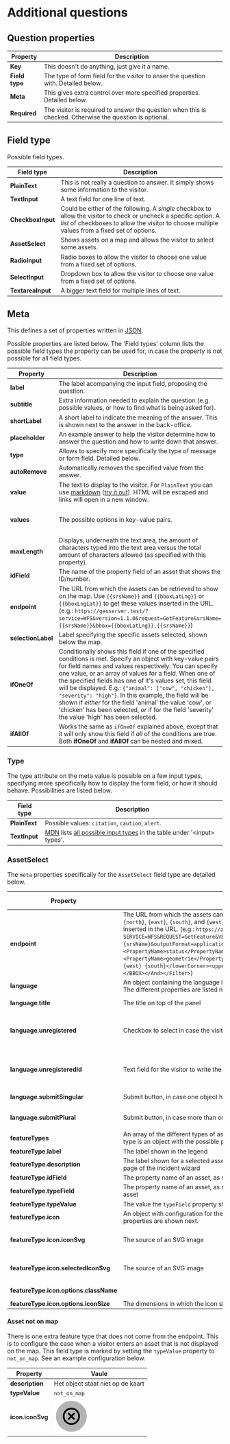 # Additional questions

## Question properties

| Property       | Description                                                                                              |
| -------------- | -------------------------------------------------------------------------------------------------------- |
| **Key**        | This doesn't do anything, just give it a name.                                                           |
| **Field type** | The type of form field for the visitor to anser the question with. Detailed below.                       |
| **Meta**       | This gives extra control over more specified properties. Detailed below.                                 |
| **Required**   | The visitor is required to answer the question when this is checked. Otherwise the question is optional. |

## Field type

Possible field types.

| Field type        | Description                                                                                                                                                                                                          |
| ----------------- | -------------------------------------------------------------------------------------------------------------------------------------------------------------------------------------------------------------------- |
| **PlainText**     | This is not really a question to answer. It simply shows some information to the visitor.                                                                                                                            |
| **TextInput**     | A text field for one line of text.                                                                                                                                                                                   |
| **CheckboxInput** | Could be either of the following. A _single_ checkbox to allow the visitor to check or uncheck a specific option. A _list_ of checkboxes to allow the visitor to choose multiple values from a fixed set of options. |
| **AssetSelect**   | Shows assets on a map and allows the visitor to select some assets.                                                                                                                                                  |
| **RadioInput**    | Radio boxes to allow the visitor to choose one value from a fixed set of options.                                                                                                                                    |
| **SelectInput**   | Dropdown box to allow the visitor to choose one value from a fixed set of options.                                                                                                                                   |
| **TextareaInput** | A bigger text field for multiple lines of text.                                                                                                                                                                      |

## Meta

This defines a set of properties written in [JSON](https://developer.mozilla.org/en-US/docs/Learn/JavaScript/Objects/JSON).

Possible properties are listed below. The 'Field types' column lists the possible field types the property can be used for, in case the property is not possible for all field types.

| Property           | Description                                                                                                                                                                                                                                                                                                                                                                                                                                                                                                                                                                      | Field types                                   |
| ------------------ | -------------------------------------------------------------------------------------------------------------------------------------------------------------------------------------------------------------------------------------------------------------------------------------------------------------------------------------------------------------------------------------------------------------------------------------------------------------------------------------------------------------------------------------------------------------------------------- | --------------------------------------------- |
| **label**          | The label acompanying the input field, proposing the question.                                                                                                                                                                                                                                                                                                                                                                                                                                                                                                                   |
| **subtitle**       | Extra information needed to explain the question (e.g. possible values, or how to find what is being asked for).                                                                                                                                                                                                                                                                                                                                                                                                                                                                 | All except PlainText                          |
| **shortLabel**     | A short label to indicate the meaning of the answer. This is shown next to the answer in the back-office.                                                                                                                                                                                                                                                                                                                                                                                                                                                                        | All except PlainText                          |
| **placeholder**    | An example answer to help the visitor determine how to answer the question and how to write down that answer.                                                                                                                                                                                                                                                                                                                                                                                                                                                                    | TextInput, TextareaInput                      |
| **type**           | Allows to specify more specifically the type of message or form field. Detailed below.                                                                                                                                                                                                                                                                                                                                                                                                                                                                                           | PlainText, TextInput                          |
| **autoRemove**     | Automatically removes the specified value from the answer.                                                                                                                                                                                                                                                                                                                                                                                                                                                                                                                       | TextInput, TextareaInput                      |
| **value**          | The text to display to the visitor. For `PlainText` you can use [markdown](https://commonmark.org/help/) ([try it out](https://remarkjs.github.io/react-markdown/)). HTML will be escaped and links will open in a new window.                                                                                                                                                                                                                                                                                                                                                   | PlainText, CheckboxInput (single)             |
| **values**         | The possible options in key-value pairs.                                                                                                                                                                                                                                                                                                                                                                                                                                                                                                                                         | CheckboxInput (list), RadioInput, SelectInput |
| **maxLength**      | Displays, underneath the text area, the amount of characters typed into the text area versus the total amount of characters allowed (as specified with this property).                                                                                                                                                                                                                                                                                                                                                                                                           | TextareaInput                                 |
| **idField**        | The name of the property field of an asset that shows the ID/number.                                                                                                                                                                                                                                                                                                                                                                                                                                                                                                             | MapSelect                                     |
| **endpoint**       | The URL from which the assets can be retrieved to show on the map. Use `{{srsName}}` and `{{bboxLatLng}}` or `{{bboxLngLat}}` to get these values inserted in the URL. (e.g.: `https://geoserver.test/?service=WFS&version=1.1.0&request=GetFeature&srsName={{srsName}}&bbox={{bboxLatLng}},{{srsName}}`)                                                                                                                                                                                                                                                                        | MapSelect                                     |
| **selectionLabel** | Label specifying the specific assets selected, shown below the map.                                                                                                                                                                                                                                                                                                                                                                                                                                                                                                              | MapSelect                                     |
| **ifOneOf**        | Conditionally shows this field if one of the specified conditions is met. Specify an object with key-value pairs for field names and values respectively. You can specify one value, or an array of values for a field. When one of the specified fields has one of it's values set, this field will be displayed. E.g.: `{"animal": ["cow", "chicken"], "severity": "high"}`. In this example, the field will be shown if _either_ for the field 'animal' the value 'cow', or 'chicken' has been selected, _or_ if for the field 'severity' the value 'high' has been selected. |
| **ifAllOf**        | Works the same as `ifOneOf` explained above, except that it will only show this field if _all_ of the conditions are true. Both **ifOneOf** and **ifAllOf** can be nested and mixed.                                                                                                                                                                                                                                                                                                                                                                                             |

### Type

The type attribute on the meta value is possible on a few input types, specifying more specifically how to display the form field, or how it should behave. Possibilities are listed below.

| Field type    | Description                                                                                                                                                                  |
| ------------- | ---------------------------------------------------------------------------------------------------------------------------------------------------------------------------- |
| **PlainText** | Possible values: `citation`, `caution`, `alert`.                                                                                                                             |
| **TextInput** | [MDN](https://developer.mozilla.org) lists [all possible input types](https://developer.mozilla.org/en-US/docs/Web/HTML/Element/input) in the table under '\<input\> types'. |

### AssetSelect

The `meta` properties specifically for the `AssetSelect` field type are detailed below.

| Property                               | Description                                                                                                                                                                                                                                                                                                                                                                                                                                                                                                                                                                                                                                                                                                                                    | Default vaule                                                          |
| -------------------------------------- | ---------------------------------------------------------------------------------------------------------------------------------------------------------------------------------------------------------------------------------------------------------------------------------------------------------------------------------------------------------------------------------------------------------------------------------------------------------------------------------------------------------------------------------------------------------------------------------------------------------------------------------------------------------------------------------------------------------------------------------------------- | ---------------------------------------------------------------------- |
| **endpoint**                           | The URL from which the assets can be retrieved to show on the map. Use `{srsName}` and `{north}`, `{east}`, `{south}`, and `{west}` for the corners of the bounding box, to get these values inserted in the URL. (e.g.: `https://api.data.amsterdam.nl/v1/wfs/huishoudelijkafval/?SERVICE=WFS&REQUEST=GetFeature&VERSION=2.0.0&TYPENAMES=app:container&COUNT=1000&SRSNAME={srsName}&outputFormat=application/json&Filter=<Filter><And><PropertyIsEqualTo><PropertyName>status</PropertyName><Literal>1</Literal></PropertyIsEqualTo><BBOX><PropertyName>geometrie</PropertyName><gml:Envelope srsName=\"{srsName}\"><lowerCorner>{west} {south}</lowerCorner><upperCorner>{east} {north}</upperCorner></gml:Envelope></BBOX></And></Filter>`) |                                                                        |
| **language**                           | An object containing the language labels displayed to the visitor in the `AssetSelect` component. The different properties are listed next.                                                                                                                                                                                                                                                                                                                                                                                                                                                                                                                                                                                                    |                                                                        |
| **language.title**                     | The title on top of the panel                                                                                                                                                                                                                                                                                                                                                                                                                                                                                                                                                                                                                                                                                                                  | Kies het object                                                        |
| **language.unregistered**              | Checkbox to select in case the visitor cannot find the object on the map                                                                                                                                                                                                                                                                                                                                                                                                                                                                                                                                                                                                                                                                       | Het object staat niet op de kaart                                      |
| **language.unregisteredId**            | Text field for the visitor to write the ID of the object                                                                                                                                                                                                                                                                                                                                                                                                                                                                                                                                                                                                                                                                                       | Wat is het nummer van het object?                                      |
| **language.submitSingular**            | Submit button, in case one object has been selected                                                                                                                                                                                                                                                                                                                                                                                                                                                                                                                                                                                                                                                                                            | Meld dit object                                                        |
| **language.submitPlural**              | Submit button, in case more than one object has been selected                                                                                                                                                                                                                                                                                                                                                                                                                                                                                                                                                                                                                                                                                  | Meld deze objecten                                                     |
| **featureTypes**                       | An array of the different types of assets that can be retrieved from the endpoint. Each feature type is an object with the possible properties listed next.                                                                                                                                                                                                                                                                                                                                                                                                                                                                                                                                                                                    |
| **featureType.label**                  | The label shown in the legend                                                                                                                                                                                                                                                                                                                                                                                                                                                                                                                                                                                                                                                                                                                  |
| **featureType.description**            | The label shown for a selected asset. In the list next to the map, and in the list on the summary page of the incident wizard                                                                                                                                                                                                                                                                                                                                                                                                                                                                                                                                                                                                                  |
| **featureType.idField**                | The property name of an asset, as retrieved from the endpoint, that identifies the asset                                                                                                                                                                                                                                                                                                                                                                                                                                                                                                                                                                                                                                                       |
| **featureType.typeField**              | The property name of an asset, as retrieved from the endpoint, that identifies the type of the asset                                                                                                                                                                                                                                                                                                                                                                                                                                                                                                                                                                                                                                           |
| **featureType.typeValue**              | The value the `typeField` property should have to make an asset belong to this type                                                                                                                                                                                                                                                                                                                                                                                                                                                                                                                                                                                                                                                            |
| **featureType.icon**                   | An object with configuration for the icon to show with this type of asset. The possible properties are shown next.                                                                                                                                                                                                                                                                                                                                                                                                                                                                                                                                                                                                                             |
| **featureType.icon.iconSvg**           | The source of an SVG image                                                                                                                                                                                                                                                                                                                                                                                                                                                                                                                                                                                                                                                                                                                     | ![Default asset icon](default-asset-select-icon.svg)                   |
| **featureType.icon.selectedIconSvg**   | The source of an SVG image                                                                                                                                                                                                                                                                                                                                                                                                                                                                                                                                                                                                                                                                                                                     | ![Default selected asset icon](default-asset-select-selected-icon.svg) |
| **featureType.icon.options.className** |                                                                                                                                                                                                                                                                                                                                                                                                                                                                                                                                                                                                                                                                                                                                                | `object-marker`                                                        |
| **featureType.icon.options.iconSize**  | The dimensions in which the icon should be displayed                                                                                                                                                                                                                                                                                                                                                                                                                                                                                                                                                                                                                                                                                           | `[40, 40]`                                                             |

#### Asset not on map

There is one extra feature type that does not come from the endpoint. This is to configure the case when a visitor enters an asset that is not displayed on the map. This field type is marked by setting the `typeValue` property to `not_on_map`. See an example configuration below.

| Property         | Vaule                                                                |
| ---------------- | -------------------------------------------------------------------- |
| **description**  | Het object staat niet op de kaart                                    |
| **typeValue**    | `not_on_map`                                                         |
| **icon.iconSvg** | ![Default unknown asset icon](default-asset-select-unknown-icon.svg) |
